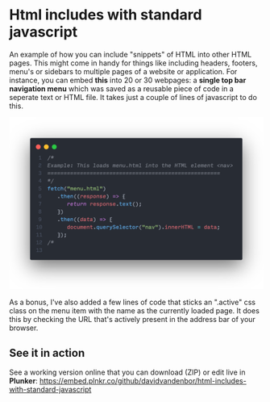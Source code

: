 # Html includes with standard javascript

An example of how you can include "snippets" of HTML into other HTML pages. This might come in handy for things like including headers, footers, menu's or sidebars to multiple pages of a website or application. For instance, you can embed **this** into 20 or 30 webpages: a **single top bar navigation menu** which was saved as a reusable piece of code in a seperate text or HTML file. It takes just a couple of lines of javascript to do this.

![](img/html-include-with-javascript.png)

As a bonus, I've also added a few lines of code that sticks an ".active" css class on the menu item with the name as the currently loaded page. It does this by checking the URL that's actively present in the address bar of your browser.

## See it in action
See a working version online that you can download (ZIP) or edit live in **Plunker**:
https://embed.plnkr.co/github/davidvandenbor/html-includes-with-standard-javascript
